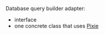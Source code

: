 Database query builder adapter:

* interface
* one concrete class that uses [Pixie](https://github.com/usmanhalalit/pixie)
